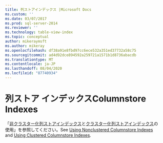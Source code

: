 ```yaml
---
title: 列ストアインデックス |Microsoft Docs
ms.custom: ''
ms.date: 03/07/2017
ms.prod: sql-server-2014
ms.reviewer: ''
ms.technology: table-view-index
ms.topic: conceptual
author: mikeraymsft
ms.author: mikeray
ms.openlocfilehash: df38a91e8fbd97cc6ece532a351ed37732a58c75
ms.sourcegitcommit: ad4d92dce894592a259721a1571b1d8736abacdb
ms.translationtype: MT
ms.contentlocale: ja-JP
ms.lasthandoff: 08/04/2020
ms.locfileid: "87740934"
---
```

# <a name="columnstore-indexes"></a><span data-ttu-id="0045b-102">列ストア インデックス</span><span class="sxs-lookup"><span data-stu-id="0045b-102">Columnstore Indexes</span></span> 
<span data-ttu-id="0045b-103">「[非クラスター化列ストアインデックス](../../database-engine/using-nonclustered-columnstore-indexes.md)と[クラスター化列ストアインデックス](../../database-engine/using-clustered-columnstore-indexes.md)の使用」を参照してください。</span><span class="sxs-lookup"><span data-stu-id="0045b-103">See [Using Nonclustered Columnstore Indexes](../../database-engine/using-nonclustered-columnstore-indexes.md) and [Using Clustered Columnstore Indexes](../../database-engine/using-clustered-columnstore-indexes.md).</span></span>
